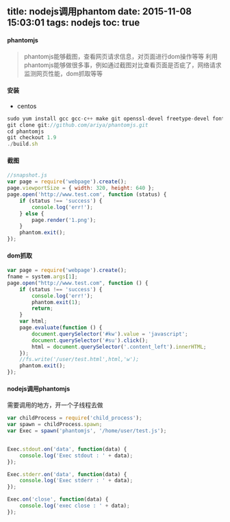 title: nodejs调用phantom
date: 2015-11-08 15:03:01
tags: nodejs
toc: true
---
#### phantomjs
>phantomjs能够截图，查看网页请求信息，对页面进行dom操作等等
利用phantomjs能够做很多事，例如通过截图对比查看页面是否疵了，网络请求监测网页性能，dom抓取等等
<!--more-->

#### 安装
* centos
```javascript
sudo yum install gcc gcc-c++ make git openssl-devel freetype-devel fontconfig-devel 
git clone git://github.com/ariya/phantomjs.git 
cd phantomjs 
git checkout 1.9 
./build.sh
```

#### 截图
```javascript
//snapshot.js
var page = require('webpage').create();
page.viewportSize = { width: 320, height: 640 };
page.open('http://www.test.com', function (status) {
    if (status !== 'success') {
        console.log('err!');
    } else {
        page.render('1.png');
    }
    phantom.exit();
});
```

#### dom抓取
```javascript
var page = require('webpage').create();
fname = system.args[1];
page.open("http://www.test.com", function () {
    if (status !== 'success') {
        console.log('err!');
        phantom.exit(1);
        return;
    }
    var html;
    page.evaluate(function () {
        document.querySelector('#kw').value = 'javascript';
        document.querySelector('#su').click();
        html = document.querySelector('.content_left').innerHTML;
    });
    //fs.write('/user/test.html',html,'w');
    phantom.exit();
});
```

#### nodejs调用phantomjs
需要调用的地方，开一个子线程去做
```javascript
var childProcess = require('child_process');
var spawn = childProcess.spawn;
var Exec = spawn('phantomjs', '/home/user/test.js');


Exec.stdout.on('data', function(data) {
	console.log('Exec stdout : ' + data);
});

Exec.stderr.on('data', function(data) {
	console.log('Exec stderr : ' + data);
});

Exec.on('close', function(data) {
	console.log('exec close : ' + data);
});
```